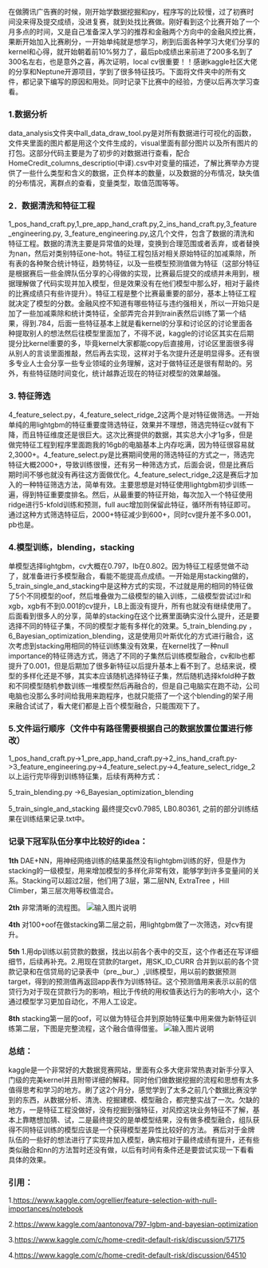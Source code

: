     
在做腾讯广告赛的时候，刚开始学数据挖掘和py，程序写的比较慢，过了初赛时间没来得及提交成绩，没进复赛，就到处找比赛做。刚好看到这个比赛开始了一个月多点的时间，又是自己准备深入学习的推荐和金融两个方向中的金融风控比赛，果断开始加入比赛刷分，一开始单纯就是想学习，刷到后面各种学习大佬们分享的kernel和心得，就开始朝着前10%努力了，最后pb成绩出来前进了200多名到了300名左右，也是意外之喜，再次证明，local cv很重要！！感谢kaggle社区大佬的分享和Neptune开源项目，学到了很多特征技巧。下面将文件夹中的所有文件，都记录下编写的原因和用处。同时记录下比赛中的经验，方便以后再次学习查看。

### 1.数据分析

    
   data_analysis文件夹中all_data_draw_tool.py是对所有数据进行可视化的函数，文件夹里面的图片都是用这个文件生成的，visual里面有部分图片以及所有图片的打包。这部分代码主要是为了初步的对数据进行查看，配合HomeCredit_columns_descriptio(中译).csv中对变量的描述，了解比赛举办方提供了一些什么类型和含义的数据，正负样本的数量，以及数据的分布情况，缺失值的分布情况，离群点的查看，变量类型，取值范围等等。

### 2．数据清洗和特征工程

    
   1_pos_hand_craft.py,1_pre_app_hand_craft.py,2_ins_hand_craft.py,3_feature_engineering.py, 3_feature_engineering.py,这几个文件，包含了数据的清洗和特征工程。数据的清洗主要是异常值的处理，变换到合理范围或者丢弃，或者替换为nan，然后对类别特征one-hot。特征工程包括对相关原始特征的加减乘除，所有表的各种聚合统计特征，趋势特征，以及一些模型预测值做为特征（这部分特征是根据赛后一些金牌队伍分享的心得做的实现，比赛最后提交的成绩并未用到，根据理解做了代码实现并加入模型，但是效果没有在他们模型中那么好，相对于最终的比赛成绩只有些许提升）。特征工程是整个比赛最重要的部分，基本上特征工程就决定了模型的分数。金融风控不知道有哪些特征与违约强相关，所以一开始只是加了一些加减乘除和统计类特征，全部弄完合并到train表然后训练了第一个结果，得到.784，后面一些特征基本上就是看kernel的分享和讨论区的讨论里面各种提取别人的想法然后往模型里面加了，不得不说，kaggle的讨论区其实在后期提分比kernel重要的多，毕竟kernel大家都能copy后直接用，讨论区里面很多得从别人的言谈里面推敲，然后再去实现，这样对于名次提升还是明显得多。还有很多专业人士会分享一些专业领域的业务理解，这对于做特征还是很有帮助的。另外，有些特征随时间变化，统计越靠近现在的特征对模型的效果越强。

### 3. 特征筛选
 

   4_feature_select.py，4_feature_select_ridge_2这两个是对特征做筛选。一开始单纯的用lightgbm的特征重要度筛选特征，效果并不理想，筛选完特征cv就有下降，而且特征维度还是很巨大。这次比赛提供的数据，其实总大小才1g多，但是做完特征工程到程序里面跑我的16gb的电脑基本上内存吃满，因为特征很容易就2,3000+。4_feature_select.py是比赛期间使用的筛选特征的方式之一，筛选完特征大概2000+，导致训练很慢，还有另一种筛选方式，后面会说，但是比赛后期时间不够也就没有再往这方面做优化。4_feature_select_ridge_2这是赛后才加入的一种特征筛选方法，简单有效。主要思想是对特征使用lightgbm初步训练一遍，得到特征重要度排名。然后，从最重要的特征开始，每次加入一个特征使用ridge进行5-kfold训练和预测，full auc增加则保留此特征，循环所有特征即可。通过这种方式筛选特征后，2000+特征减少到600+，同时cv提升差不多0.001，pb也是。

### 4.模型训练，blending，stacking


   单模型选择lightgbm，cv大概在0.797，lb在0.802。因为特征工程感觉做不动了，就准备进行多模型融合，看能不能提高点成绩。一开始是用stacking做的，5_train_single_and_stacking中是这种方式的实现，不过就是用的相同的特征做了5个不同模型的oof，然后堆叠做为二级模型的输入训练，二级模型尝试过lr和xgb，xgb有不到0.001的cv提升，LB上面没有提升，所有也就没有继续使用了。后面看到很多人的分享，简单的stacking在这个比赛里面确实没什么提升，还是要选择不同的特征子集，不同的模型才能有多样化的效果。5_train_blending.py ，6_Bayesian_optimization_blending，这是使用贝叶斯优化的方式进行融合，这次考虑到stacking用相同的特征训练集没有效果，在kernel找了一种null importance的特征筛选方式，筛选了不同的子集然后训练模型融合，cv和lb也都提升了0.001，但是后期加了很多新特征以后提升基本上看不到了。总结来说，模型的多样化还是不够，其实本应该随机选择特征子集，然后随机选择kfold种子数和不同模型随机参数训练一堆模型然后再融合的，但是自己电脑实在跑不动，公司电脑也没那么多时间给我用来跑程序，也就只能搭了一个这个blending的架子用来融合试试了，看大佬们都是上百个模型融合，只能围观下了。

### 5.文件运行顺序（文件中有路径需要根据自己的数据放置位置进行修改）


   1_pos_hand_craft.py->1_pre_app_hand_craft.py->2_ins_hand_craft.py->3_feature_engineering.py->4_feature_select.py->4_feature_select_ridge_2
以上运行完毕得到训练特征集，后续有两种方式：

5_train_blending.py ->6_Bayesian_optimization_blending

5_train_single_and_stacking
最终提交cv0.7985, LB0.80361, 之前的部分训练结果在训练结果记录.txt中。

### 记录下冠军队伍分享中比较好的idea：


 **1th**   DAE+NN，用神经网络训练的结果虽然没有lightgbm训练的好，但是作为stacking的一级模型，用来增加模型的多样化非常有效，能够学到许多变量间的关系。Stacking可以超过2层，他们用了3层，第二层NN, ExtraTree ，Hill Climber，第三层次用等权值混合。

 **2th**   非常清晰的流程图。
![输入图片说明](https://github.com/AiIsBetter/Kaggle/tree/master/Home_Credit_Default_Risk_20180830/IMG/1.png_1.png "1.png")

 **4th**    对100+oof在做stacking第二层之前，用lightgbm做了一次筛选，对cv有提升。

 **5th**    1.用dp训练以前贷款的数据，找出以前各个表中的交互，这个作者还在写详细细节，后续再补充。2.用现在贷款的target，用SK_ID_CURR 合并到以前的各个贷款记录和在信贷局的记录表中（pre_,bur_）,训练模型，用以前的数据预测target，得到的预测值再返回app表作为训练特征。这个预测值用来表示以前的信贷行为对于现在贷款行为的影响，相比于传统的用权值表达行为的影响大小，这个通过模型学习更加自动化，不用人工设定。

 **8th**  stacking第一层的oof，可以做为特征合并到原始特征集中用来做为新特征训练第二层，下图是完整流程，这个融合值得借鉴。
![输入图片说明](https://images.gitee.com/uploads/images/2018/0908/133611_4bc15f42_1805564.png "hc_final_stacking.png")

### 总结：

kaggle是一个非常好的大数据竞赛网站，里面有众多大佬非常热衷对新手分享入门级的完美kernel并且附带详细的解释。同时他们做数据挖掘的流程和思想有太多值得思考和学习的地方。刷了这2个月分，感觉学到了太多之前几个数据比赛没学到的东西，从数据分析、清洗、挖掘建模、模型融合，都完整实战了一次。欠缺的地方，一是特征工程没做好，没有挖掘到强特征，对风控这块业务特征不了解，基本上靠瞎想加猜、试，二是最终提交的是单模型结果，没有做多模型融合，组队获得不同特征训练的模型应该是一个获得模型差异性比较好的方法。
赛后对于金牌队伍的一些好的想法进行了实现并加入模型，确实相对于最终成绩有提升，还有些类似融合和nn的方法暂时还没有做，以后有时间有条件还是要尝试实现一下看看具体的效果。

### 引用：
1.https://www.kaggle.com/ogrellier/feature-selection-with-null-importances/notebook

2.https://www.kaggle.com/aantonova/797-lgbm-and-bayesian-optimization

3.https://www.kaggle.com/c/home-credit-default-risk/discussion/57175

4.https://www.kaggle.com/c/home-credit-default-risk/discussion/64510

